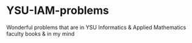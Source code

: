 # YSU-IAM-problems
Wonderful problems that are in YSU Informatics &amp; Applied Mathematics faculty books & in my mind
